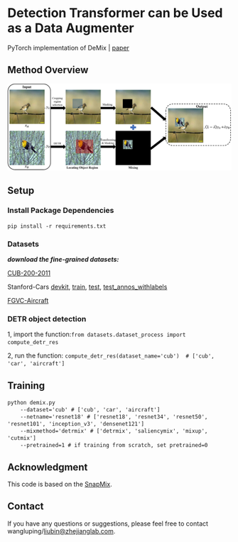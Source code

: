 # Detection Transformer can be Used as a Data Augmenter

PyTorch implementation of DeMix | [paper](https:xxx)

## Method Overview

![DeMix](./imgs/overview.jpg)

## Setup

### Install Package Dependencies

```
pip install -r requirements.txt
```

### Datasets

***download the fine-grained datasets:***

[CUB-200-2011](https://data.caltech.edu/records/65de6-vp158/files/CUB_200_2011.tgz?download=1)

Stanford-Cars
[devkit](https://ai.stanford.edu/~jkrause/cars/car_devkit.tgz),
[train](https://ai.stanford.edu/~jkrause/car196/cars_train.tgz),
[test](https://ai.stanford.edu/~jkrause/car196/cars_test.tgz),
[test_annos_withlabels](https://ai.stanford.edu/~jkrause/car196/cars_test_annos_withlabels.mat)

[FGVC-Aircraft](https://www.robots.ox.ac.uk/~vgg/data/fgvc-aircraft/archives/fgvc-aircraft-2013b.tar.gz)

### DETR object detection

1, import the function:```from datasets.dataset_process import compute_detr_res```

2, run the function: ```compute_detr_res(dataset_name='cub')  # ['cub', 'car', 'aircraft']```

## Training
```
python demix.py
    --dataset='cub' # ['cub', 'car', 'aircraft']
    --netname='resnet18' # ['resnet18', 'resnet34', 'resnet50', 'resnet101', 'inception_v3', 'densenet121']
    --mixmethod='detrmix' # ['detrmix', 'saliencymix', 'mixup', 'cutmix']
    --pretrained=1 # if training from scratch, set pretrained=0
```

## Acknowledgment

This code is based on the [SnapMix](https://github.com/Shaoli-Huang/SnapMix.git).

## Contact

If you have any questions or suggestions, please feel free to contact wangluping/liubin@zhejianglab.com.